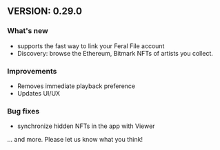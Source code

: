 ## VERSION: 0.29.0

### What's new
- supports the fast way to link your Feral File account
- Discovery: browse the Ethereum, Bitmark NFTs of artists you collect.

### Improvements
- Removes immediate playback preference
- Updates UI/UX

### Bug fixes
- synchronize hidden NFTs in the app with Viewer

... and more. Please let us know what you think!
